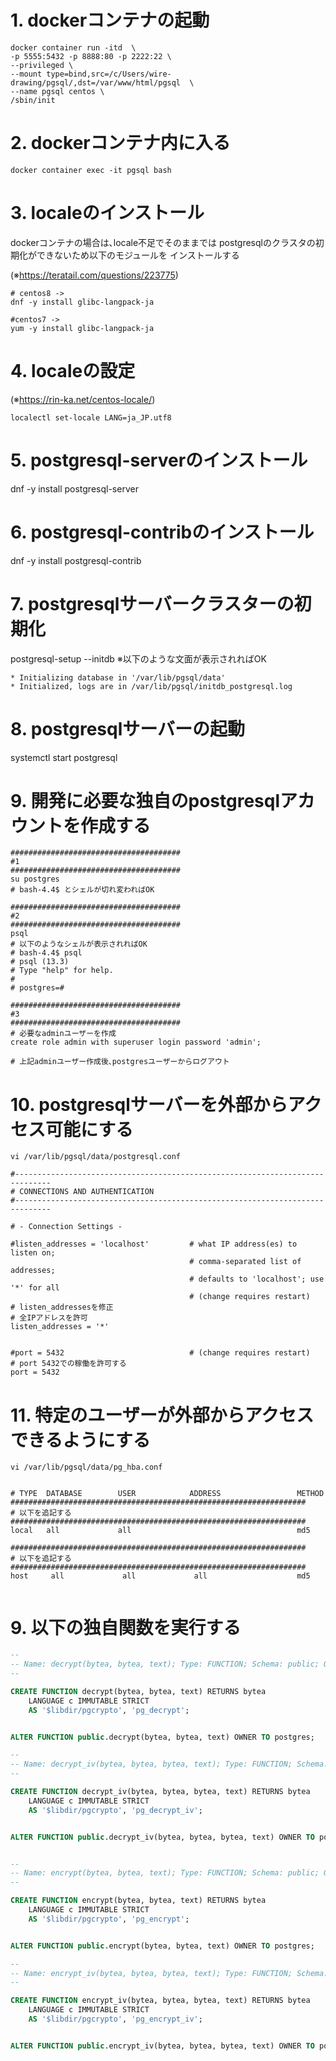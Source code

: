 # 1. dockerコンテナの起動

```
docker container run -itd  \
-p 5555:5432 -p 8888:80 -p 2222:22 \
--privileged \
--mount type=bind,src=/c/Users/wire-drawing/pgsql/,dst=/var/www/html/pgsql  \
--name pgsql centos \
/sbin/init

```


# 2. dockerコンテナ内に入る

```
docker container exec -it pgsql bash
```

# 3. localeのインストール
dockerコンテナの場合は､locale不足でそのままでは
postgresqlのクラスタの初期化ができないため以下のモジュールを
インストールする

(※https://teratail.com/questions/223775)

```
# centos8 ->
dnf -y install glibc-langpack-ja

#centos7 ->
yum -y install glibc-langpack-ja
```


# 4. localeの設定
(※https://rin-ka.net/centos-locale/)

```
localectl set-locale LANG=ja_JP.utf8
```

# 5. postgresql-serverのインストール
dnf -y install postgresql-server

# 6. postgresql-contribのインストール
dnf -y install postgresql-contrib

# 7. postgresqlサーバークラスターの初期化
postgresql-setup --initdb
※以下のような文面が表示されればOK

```
* Initializing database in '/var/lib/pgsql/data'
* Initialized, logs are in /var/lib/pgsql/initdb_postgresql.log
```


# 8. postgresqlサーバーの起動
systemctl start postgresql

# 9. 開発に必要な独自のpostgresqlアカウントを作成する

```
######################################
#1
######################################
su postgres
# bash-4.4$ とシェルが切れ変わればOK

######################################
#2
######################################
psql
# 以下のようなシェルが表示されればOK
# bash-4.4$ psql
# psql (13.3)
# Type "help" for help.
#
# postgres=#

######################################
#3
######################################
# 必要なadminユーザーを作成
create role admin with superuser login password 'admin';

# 上記adminユーザー作成後､postgresユーザーからログアウト

```

# 10. postgresqlサーバーを外部からアクセス可能にする

```
vi /var/lib/pgsql/data/postgresql.conf
```

```
#------------------------------------------------------------------------------
# CONNECTIONS AND AUTHENTICATION
#------------------------------------------------------------------------------

# - Connection Settings -

#listen_addresses = 'localhost'         # what IP address(es) to listen on;
                                        # comma-separated list of addresses;
                                        # defaults to 'localhost'; use '*' for all
                                        # (change requires restart)
# listen_addressesを修正
# 全IPアドレスを許可
listen_addresses = '*'


#port = 5432                            # (change requires restart)
# port 5432での稼働を許可する
port = 5432

```

# 11. 特定のユーザーが外部からアクセスできるようにする

```
vi /var/lib/pgsql/data/pg_hba.conf

```

```

# TYPE  DATABASE        USER            ADDRESS                 METHOD
##################################################################
# 以下を追記する
##################################################################
local   all             all                                     md5

##################################################################
# 以下を追記する
##################################################################
host     all             all             all                    md5


```


# 9. 以下の独自関数を実行する

```sql
--
-- Name: decrypt(bytea, bytea, text); Type: FUNCTION; Schema: public; Owner: postgres
--

CREATE FUNCTION decrypt(bytea, bytea, text) RETURNS bytea
    LANGUAGE c IMMUTABLE STRICT
    AS '$libdir/pgcrypto', 'pg_decrypt';


ALTER FUNCTION public.decrypt(bytea, bytea, text) OWNER TO postgres;

--
-- Name: decrypt_iv(bytea, bytea, bytea, text); Type: FUNCTION; Schema: public; Owner: postgres
--

CREATE FUNCTION decrypt_iv(bytea, bytea, bytea, text) RETURNS bytea
    LANGUAGE c IMMUTABLE STRICT
    AS '$libdir/pgcrypto', 'pg_decrypt_iv';


ALTER FUNCTION public.decrypt_iv(bytea, bytea, bytea, text) OWNER TO postgres;


--
-- Name: encrypt(bytea, bytea, text); Type: FUNCTION; Schema: public; Owner: postgres
--

CREATE FUNCTION encrypt(bytea, bytea, text) RETURNS bytea
    LANGUAGE c IMMUTABLE STRICT
    AS '$libdir/pgcrypto', 'pg_encrypt';


ALTER FUNCTION public.encrypt(bytea, bytea, text) OWNER TO postgres;

--
-- Name: encrypt_iv(bytea, bytea, bytea, text); Type: FUNCTION; Schema: public; Owner: postgres
--

CREATE FUNCTION encrypt_iv(bytea, bytea, bytea, text) RETURNS bytea
    LANGUAGE c IMMUTABLE STRICT
    AS '$libdir/pgcrypto', 'pg_encrypt_iv';


ALTER FUNCTION public.encrypt_iv(bytea, bytea, bytea, text) OWNER TO postgres;

```
